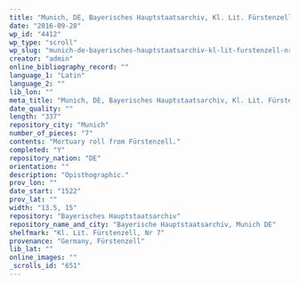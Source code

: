 ```yaml
---
title: "Munich, DE, Bayerisches Hauptstaatsarchiv, Kl. Lit. Fürstenzell, Nr 7"
date: "2016-09-28"
wp_id: "4412"
wp_type: "scroll"
wp_slug: "munich-de-bayerisches-hauptstaatsarchiv-kl-lit-furstenzell-nr-7"
creator: "admin"
online_bibliography_record: ""
language_1: "Latin"
language_2: ""
lib_lon: ""
meta_title: "Munich, DE, Bayerisches Hauptstaatsarchiv, Kl. Lit. Fürstenzell, Nr 7"
date_quality: ""
length: "337"
repository_city: "Munich"
number_of_pieces: "7"
contents: "Mortuary roll from Fürstenzell."
completed: "Y"
repository_nation: "DE"
orientation: ""
description: "Opisthographic."
prov_lon: ""
date_start: "1522"
prov_lat: ""
width: "13.5, 15"
repository: "Bayerisches Hauptstaatsarchiv"
repository_name_and_city: "Bayerische Hauptstaatsarchiv, Munich DE"
shelfmark: "Kl. Lit. Fürstenzell, Nr 7"
provenance: "Germany, Fürstenzell"
lib_lat: ""
online_images: ""
_scrolls_id: "651"
---
```



